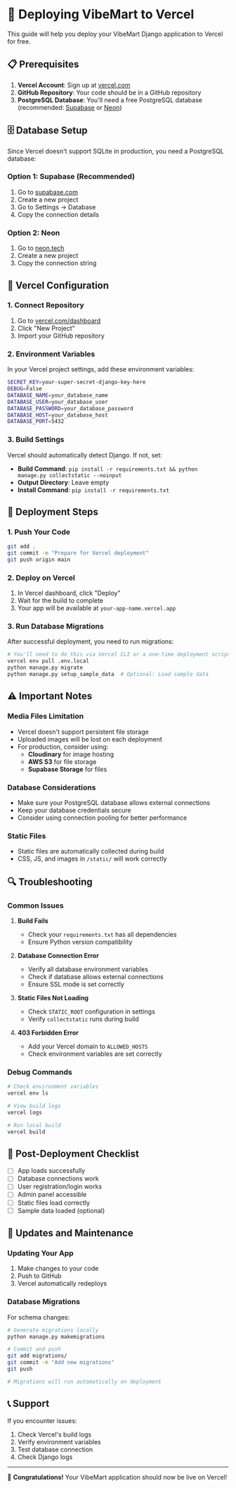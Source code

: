 # 🚀 Deploying VibeMart to Vercel

This guide will help you deploy your VibeMart Django application to Vercel for free.

## 📋 Prerequisites

1. **Vercel Account**: Sign up at [vercel.com](https://vercel.com)
2. **GitHub Repository**: Your code should be in a GitHub repository
3. **PostgreSQL Database**: You'll need a free PostgreSQL database (recommended: [Supabase](https://supabase.com) or [Neon](https://neon.tech))

## 🗄️ Database Setup

Since Vercel doesn't support SQLite in production, you need a PostgreSQL database:

### Option 1: Supabase (Recommended)
1. Go to [supabase.com](https://supabase.com)
2. Create a new project
3. Go to Settings → Database
4. Copy the connection details

### Option 2: Neon
1. Go to [neon.tech](https://neon.tech)
2. Create a new project
3. Copy the connection string

## 🔧 Vercel Configuration

### 1. Connect Repository
1. Go to [vercel.com/dashboard](https://vercel.com/dashboard)
2. Click "New Project"
3. Import your GitHub repository

### 2. Environment Variables
In your Vercel project settings, add these environment variables:

```bash
SECRET_KEY=your-super-secret-django-key-here
DEBUG=False
DATABASE_NAME=your_database_name
DATABASE_USER=your_database_user
DATABASE_PASSWORD=your_database_password
DATABASE_HOST=your_database_host
DATABASE_PORT=5432
```

### 3. Build Settings
Vercel should automatically detect Django. If not, set:
- **Build Command**: `pip install -r requirements.txt && python manage.py collectstatic --noinput`
- **Output Directory**: Leave empty
- **Install Command**: `pip install -r requirements.txt`

## 🚀 Deployment Steps

### 1. Push Your Code
```bash
git add .
git commit -m "Prepare for Vercel deployment"
git push origin main
```

### 2. Deploy on Vercel
1. In Vercel dashboard, click "Deploy"
2. Wait for the build to complete
3. Your app will be available at `your-app-name.vercel.app`

### 3. Run Database Migrations
After successful deployment, you need to run migrations:

```bash
# You'll need to do this via Vercel CLI or a one-time deployment script
vercel env pull .env.local
python manage.py migrate
python manage.py setup_sample_data  # Optional: Load sample data
```

## ⚠️ Important Notes

### Media Files Limitation
- Vercel doesn't support persistent file storage
- Uploaded images will be lost on each deployment
- For production, consider using:
  - **Cloudinary** for image hosting
  - **AWS S3** for file storage
  - **Supabase Storage** for files

### Database Considerations
- Make sure your PostgreSQL database allows external connections
- Keep your database credentials secure
- Consider using connection pooling for better performance

### Static Files
- Static files are automatically collected during build
- CSS, JS, and images in `/static/` will work correctly

## 🔍 Troubleshooting

### Common Issues

1. **Build Fails**
   - Check your `requirements.txt` has all dependencies
   - Ensure Python version compatibility

2. **Database Connection Error**
   - Verify all database environment variables
   - Check if database allows external connections
   - Ensure SSL mode is set correctly

3. **Static Files Not Loading**
   - Check `STATIC_ROOT` configuration in settings
   - Verify `collectstatic` runs during build

4. **403 Forbidden Error**
   - Add your Vercel domain to `ALLOWED_HOSTS`
   - Check environment variables are set correctly

### Debug Commands
```bash
# Check environment variables
vercel env ls

# View build logs
vercel logs

# Run local build
vercel build
```

## 🎯 Post-Deployment Checklist

- [ ] App loads successfully
- [ ] Database connections work
- [ ] User registration/login works
- [ ] Admin panel accessible
- [ ] Static files load correctly
- [ ] Sample data loaded (optional)

## 🔄 Updates and Maintenance

### Updating Your App
1. Make changes to your code
2. Push to GitHub
3. Vercel automatically redeploys

### Database Migrations
For schema changes:
```bash
# Generate migrations locally
python manage.py makemigrations

# Commit and push
git add migrations/
git commit -m "Add new migrations"
git push

# Migrations will run automatically on deployment
```

## 📞 Support

If you encounter issues:
1. Check Vercel's build logs
2. Verify environment variables
3. Test database connection
4. Check Django logs

---

🎉 **Congratulations!** Your VibeMart application should now be live on Vercel! 